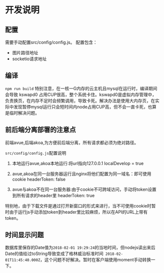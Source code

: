# 开发说明
## 配置
需要手动配置src/config/config.js。
配置包含：
- 图片路径地址
- socketio请求地址
## 编译
`npm run build`
特别注意，在一核一G内存的云主机且mysql在运行时，编译期间会导致 kswapd0 占用CUP很高，整个系统卡住。kswapd0是虚拟内存管理中，负责换页，在内存不足时会频繁调用，导致卡死。解决办法是使用大内存页，在实际中发现暂停mysql运行只会短时间内node占用CUP高，但不会一直卡死，也算是临时解决问题。

## 前后端分离部署的注意点
前端avue,后端akoa,为方便前后端分离，所有请求都必须为绝对路径。

`src/config/config.js`配置说明
1. 本地运行avue,akoa本地运行:将url指向127.0.0.1
localDevelop = true

2. avue,akoa在同一台服务器运行且nginx将他们配置为同一域名：即可使用cookie
headerToken: false

3. avue与akoa不在同一台服务器:由于cookie不可跨域访问，手动将token设置到所有请求的header里
headerToken: true

特别地，由于下载文件是通过打开新窗口的形式来进行，当不可使用cookie时暂时由于运行js手动添加token到header里比较麻烦，所以在API的URL上带有token。
## 时间显示问题
数据库里保存的Date值为`2018-02-01 19:29:24`的当地时间，但nodejs读出来后Date的值给过toString导致变成了格林威治标准时间` 2018-02-01T11:45:40.000Z`，这个问题不好解决。暂时在客户端使用moment手动转换一下。

